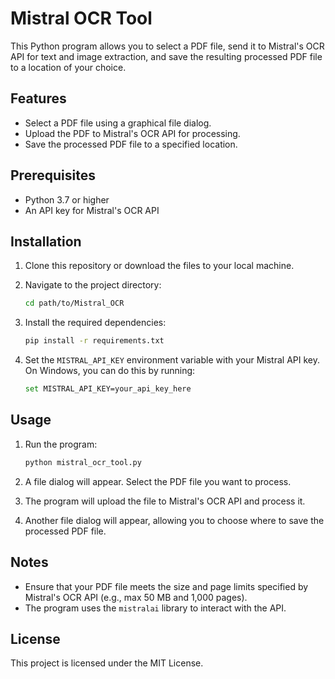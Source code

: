 # Mistral OCR Tool

This Python program allows you to select a PDF file, send it to Mistral's OCR API for text and image extraction, and save the resulting processed PDF file to a location of your choice.

## Features
- Select a PDF file using a graphical file dialog.
- Upload the PDF to Mistral's OCR API for processing.
- Save the processed PDF file to a specified location.

## Prerequisites
- Python 3.7 or higher
- An API key for Mistral's OCR API

## Installation

1. Clone this repository or download the files to your local machine.

2. Navigate to the project directory:
   ```bash
   cd path/to/Mistral_OCR
   ```

3. Install the required dependencies:
   ```bash
   pip install -r requirements.txt
   ```

4. Set the `MISTRAL_API_KEY` environment variable with your Mistral API key. On Windows, you can do this by running:
   ```bash
   set MISTRAL_API_KEY=your_api_key_here
   ```

## Usage

1. Run the program:
   ```bash
   python mistral_ocr_tool.py
   ```

2. A file dialog will appear. Select the PDF file you want to process.

3. The program will upload the file to Mistral's OCR API and process it.

4. Another file dialog will appear, allowing you to choose where to save the processed PDF file.

## Notes
- Ensure that your PDF file meets the size and page limits specified by Mistral's OCR API (e.g., max 50 MB and 1,000 pages).
- The program uses the `mistralai` library to interact with the API.

## License
This project is licensed under the MIT License.